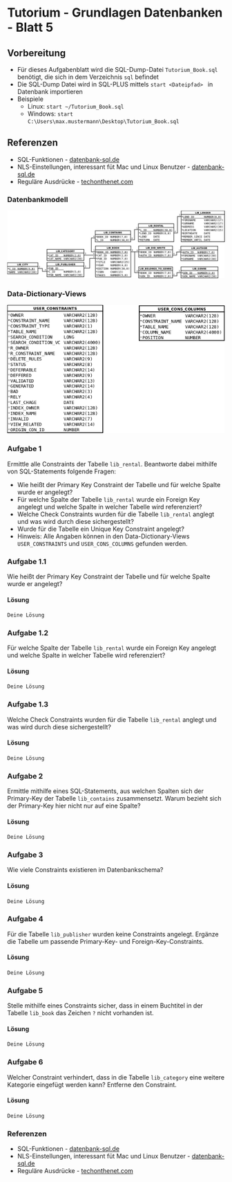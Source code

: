 # Tutorium - Grundlagen Datenbanken - Blatt 5

## Vorbereitung

* Für dieses Aufgabenblatt wird die SQL-Dump-Datei ```Tutorium_Book.sql``` benötigt, die sich in dem Verzeichnis ```sql``` befindet
* Die SQL-Dump Datei wird in SQL-PLUS mittels ```start <Dateipfad> ```  in Datenbank   importieren
* Beispiele
  * Linux: ```start ~/Tutorium_Book.sql```
  * Windows: ```start C:\Users\max.mustermann\Desktop\Tutorium_Book.sql```

## Referenzen
* SQL-Funktionen - [datenbank-sql.de](http://www.datenbank-sql.de/sql_funktionen.htm)
* NLS-Einstellungen, interessant füt Mac und Linux Benutzer - [datenbank-sql.de](http://www.datenbank-sql.de/nls.htm)
* Reguläre Ausdrücke - [techonthenet.com](http://www.datenbank-sql.de/nls.htm)

### Datenbankmodell
![Datenbankmodell](./img/Schema_mit_Beziehungen.png)

### Data-Dictionary-Views
![Data-Dictionary-Views](./img/Constraint_Schema.png)

### Aufgabe 1
Ermittle alle Constraints der Tabelle ```lib_rental```. Beantworte dabei mithilfe von SQL-Statements folgende Fragen:
* Wie heißt der Primary Key Constraint der Tabelle und für welche Spalte wurde er angelegt?
* Für welche Spalte der Tabelle ```lib_rental``` wurde ein Foreign Key angelegt und welche Spalte in welcher Tabelle  wird referenziert?
* Welche Check Constraints wurden für die Tabelle ```lib_rental``` anglegt und was wird durch diese sichergestellt?
* Wurde für die Tabelle ein Unique Key Constraint angelegt?
* Hinweis: Alle Angaben können in den Data-Dictionary-Views ```USER_CONSTRAINTS``` und ```USER_CONS_COLUMNS``` gefunden werden.

### Aufgabe 1.1
Wie heißt der Primary Key Constraint der Tabelle und für welche Spalte wurde er angelegt?

#### Lösung
```sql
Deine Lösung
```

### Aufgabe 1.2
Für welche Spalte der Tabelle ```lib_rental``` wurde ein Foreign Key angelegt und welche Spalte in welcher Tabelle  wird referenziert?

#### Lösung
```sql
Deine Lösung
```

### Aufgabe 1.3
Welche Check Constraints wurden für die Tabelle ```lib_rental``` anglegt und was wird durch diese sichergestellt?

#### Lösung
```sql
Deine Lösung
```

### Aufgabe 2
Ermittle mithilfe eines SQL-Statements, aus welchen Spalten sich der Primary-Key der Tabelle ```lib_contains``` zusammensetzt. Warum bezieht sich der Primary-Key hier nicht nur auf eine Spalte?

#### Lösung
```sql
Deine Lösung
```

### Aufgabe 3
Wie viele Constraints existieren im Datenbankschema?

#### Lösung
```sql
Deine Lösung
```

### Aufgabe 4
Für die Tabelle ```lib_publisher``` wurden keine Constraints angelegt. Ergänze die Tabelle um passende Primary-Key- und Foreign-Key-Constraints.

#### Lösung
```sql
Deine Lösung
```

### Aufgabe 5
Stelle mithilfe eines Constraints sicher, dass in einem Buchtitel in der Tabelle ```lib_book``` das Zeichen ```?``` nicht vorhanden ist.

#### Lösung
```sql
Deine Lösung
```

### Aufgabe 6
Welcher Constraint verhindert, dass in die Tabelle ```lib_category``` eine weitere Kategorie eingefügt werden kann? Entferne den Constraint.

#### Lösung
```sql
Deine Lösung
```

### Referenzen
* SQL-Funktionen - [datenbank-sql.de](http://www.datenbank-sql.de/sql_funktionen.htm)
* NLS-Einstellungen, interessant füt Mac und Linux Benutzer - [datenbank-sql.de](http://www.datenbank-sql.de/nls.htm)
* Reguläre Ausdrücke - [techonthenet.com](http://www.datenbank-sql.de/nls.htm)



